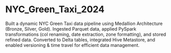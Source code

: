 # NYC_Green_Taxi_2024
Built a dynamic NYC Green Taxi data pipeline using Medallion Architecture (Bronze, Silver, Gold). Ingested Parquet data, applied PySpark transformations (col renaming, date extraction, zone formatting), and stored refined data. Converted to Delta tables, integrated Hive Metastore, and enabled versioning &amp; time travel for efficient data management.
